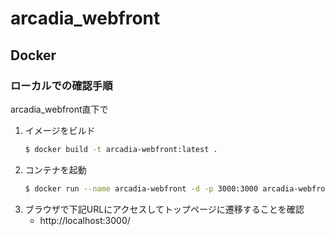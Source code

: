 # arcadia_webfront

## Docker
### ローカルでの確認手順
arcadia_webfront直下で
1. イメージをビルド
   ```sh
   $ docker build -t arcadia-webfront:latest .
   ```
2. コンテナを起動
   ```sh
   $ docker run --name arcadia-webfront -d -p 3000:3000 arcadia-webfront:latest
   ```
3. ブラウザで下記URLにアクセスしてトップページに遷移することを確認
    * http://localhost:3000/
